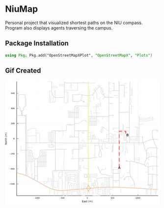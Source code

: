 # NiuMap

Personal project that visualized shortest paths on the NIU compass. Program also displays agents traversing the campus. 

## Package Installation
```julia
using Pkg; Pkg.add("OpenStreetMapXPlot", "OpenStreetMapX", "Plots")
```

## Gif Created
![Shortest Path GIF](NIUShortestPath.gif)